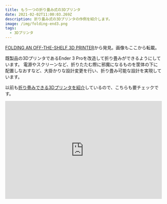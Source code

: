 ```yaml
---
title: もう一つの折り畳み式の3Dプリンタ
date: 2021-02-02T11:00:03.269Z
description: 折り畳み式の3Dプリンタの作例を紹介します。
image: /img/folding-end3.png
tags:
  - 3Dプリンタ
---
```

[FOLDING AN OFF-THE-SHELF 3D PRINTER](https://hackaday.com/2019/12/26/folding-an-off-the-shelf-3d-printer/)から発見。画像もここから転載。

既製品の3DプリンタであるEnder 3 Proを改造して折り畳みができるようにしています。
電源やスクリーンなど、折りたたむ際に邪魔になるものを筐体の下に配置しなおすなど、大掛かりな設計変更を行い、折り畳み可能な設計を実現しています。

以前も[折り畳みできる3Dプリンタを紹介](../折り畳み式の3dプリンタ/)しているので、こちらも要チェックです。

<iframe width="100%" height="315" src="https://www.youtube.com/embed/6GTCkd7rDe4" frameborder="0" allow="accelerometer; autoplay; clipboard-write; encrypted-media; gyroscope; picture-in-picture" allowfullscreen></iframe>
